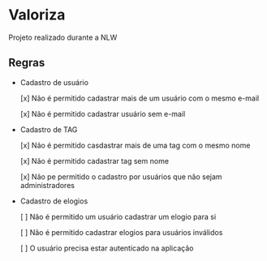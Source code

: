 # Valoriza
Projeto realizado durante a NLW

## Regras

- Cadastro de usuário

    [x] Não é permitido cadastrar mais de um usuário com o mesmo e-mail 

    [x] Não é permitido cadastrar usuário sem e-mail

- Cadastro de TAG

    [x] Não é permitido casdastrar mais de uma tag com o mesmo nome

    [x] Não é permitido cadastrar tag sem nome

    [x] Não pe permitido o cadastro por usuários que não sejam administradores

- Cadastro de elogios

    [ ] Não é permitido um usuário cadastrar um elogio para si

    [ ] Não é permitido cadastrar elogios para usuários inválidos

    [ ] O usuário precisa estar autenticado na aplicação